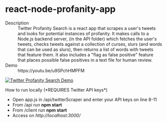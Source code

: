 # react-node-profanity-app

<dl>
  <dt>Description</dt>
  <dd>Twitter Profanity Search is a react app that scrapes a user's tweets and looks for potential instances of profanity. It makes calls to a Node.js backend server, (in the API folder) which fetches the user's tweets, checks tweets against a collection of curses, slurs (and words that can be used as slurs), then returns a list of words with tweets that feature them. It also includes a "flag as false positive" feature that places possible false positives in a text file for human review.</dd>
  <dt>Demo</dt>
  <dd>https://youtu.be/u9SPchHMPFM<dd>
</dl>

[![Twitter Profanity Search Demo](https://i.imgur.com/FH5gEGT.png)](https://www.youtube.com/watch?v=u9SPchHMPFM)

<dl>
  <dt>How to run locally (*REQUIRES Twitter API keys*)</dt>
</dl>

* Open app.js in /api/twitterScraper and enter your API keys on line 8-11
* From /api run **npm start**
* From /client run **npm start**
* Access on *http://localhost:3000/*
